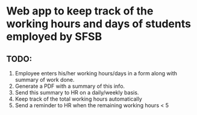 # Web app to keep track of the working hours and days of students employed by SFSB

## TODO:

1. Employee enters his/her working hours/days in a form along with summary of work done.
2. Generate a PDF with a summary of this info.
3. Send this summary to HR on a daily/weekly basis.
4. Keep track of the total working hours automatically
5. Send a reminder to HR when the remaining working hours < 5 